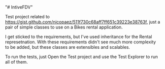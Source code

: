 "# IntiveFDV" 

 Test project related to https://gist.github.com/nicopaez/511f730c68aff7ff651c39223e38763f, just a pair of simple classes to use on a Bikes rental application.

 I get sticked to the requirements, but  I've used inheritance for the Rental represetnation. With these requirements didn't see much more complexity to be added, but these classes are extensibles and scalables.

 To run the tests, just Open the Test project and use the Test Explorer to run all of them.